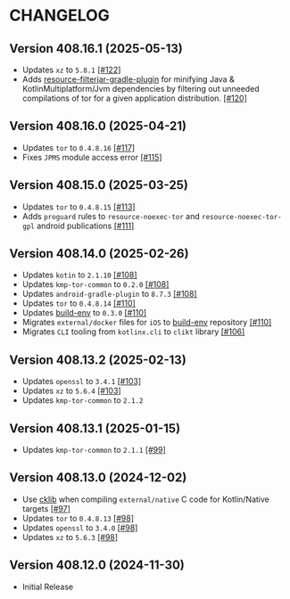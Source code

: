 # CHANGELOG

## Version 408.16.1 (2025-05-13)
 - Updates `xz` to `5.8.1` [[#122]][122]
 - Adds [resource-filterjar-gradle-plugin][url-resource-filterjar-gradle-plugin] for minifying Java & 
   KotlinMultiplatform/Jvm dependencies by filtering out unneeded compilations of tor for a given application 
   distribution. [[#120]][120]

## Version 408.16.0 (2025-04-21)
 - Updates `tor` to `0.4.8.16` [[#117]][117]
 - Fixes `JPMS` module access error [[#115]][115]

## Version 408.15.0 (2025-03-25)
 - Updates `tor` to `0.4.8.15` [[#113]][113]
 - Adds `proguard` rules to `resource-noexec-tor` and `resource-noexec-tor-gpl` android publications [[#111]][111]

## Version 408.14.0 (2025-02-26)
 - Updates `kotin` to `2.1.10` [[#108]][108]
 - Updates `kmp-tor-common` to `0.2.0` [[#108]][108]
 - Updates `android-gradle-plugin` to `8.7.3` [[#108]][108]
 - Updates `tor` to `0.4.8.14` [[#110]][110]
 - Updates [build-env][url-build-env] to `0.3.0` [[#110]][110]
 - Migrates `external/docker` files for `iOS` to [build-env][url-build-env] repository [[#110]][110]
 - Migrates `CLI` tooling from `kotlinx.cli` to `clikt` library [[#106]][106]

## Version 408.13.2 (2025-02-13)
 - Updates `openssl` to `3.4.1` [[#103]][103]
 - Updates `xz` to `5.6.4` [[#103]][103]
 - Updates `kmp-tor-common` to `2.1.2`

## Version 408.13.1 (2025-01-15)
 - Updates `kmp-tor-common` to `2.1.1` [[#99]][99]

## Version 408.13.0 (2024-12-02)
 - Use [cklib][url-cklib] when compiling `external/native` C code for Kotlin/Native targets [[#97]][97]
 - Updates `tor` to `0.4.8.13` [[#98]][98]
 - Updates `openssl` to `3.4.0` [[#98]][98]
 - Updates `xz` to `5.6.3` [[#98]][98]

## Version 408.12.0 (2024-11-30)
 - Initial Release

[97]: https://github.com/05nelsonm/kmp-tor-resource/pull/97
[98]: https://github.com/05nelsonm/kmp-tor-resource/pull/98
[99]: https://github.com/05nelsonm/kmp-tor-resource/pull/99
[103]: https://github.com/05nelsonm/kmp-tor-resource/pull/103
[106]: https://github.com/05nelsonm/kmp-tor-resource/pull/106
[108]: https://github.com/05nelsonm/kmp-tor-resource/pull/106
[110]: https://github.com/05nelsonm/kmp-tor-resource/pull/110
[111]: https://github.com/05nelsonm/kmp-tor-resource/pull/111
[113]: https://github.com/05nelsonm/kmp-tor-resource/pull/113
[115]: https://github.com/05nelsonm/kmp-tor-resource/pull/115
[117]: https://github.com/05nelsonm/kmp-tor-resource/pull/117
[120]: https://github.com/05nelsonm/kmp-tor-resource/pull/120
[122]: https://github.com/05nelsonm/kmp-tor-resource/pull/122

[url-build-env]: https://github.com/05nelsonm/build-env
[url-cklib]: https://github.com/touchlab/cklib
[url-resource-filterjar-gradle-plugin]: https://github.com/05nelsonm/kmp-tor-resource/tree/master/library/resource-filterjar-gradle-plugin
